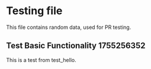 # Testing file

This file contains random data, used for PR testing.


## Test Basic Functionality 1755256352

This is a test from test_hello.

